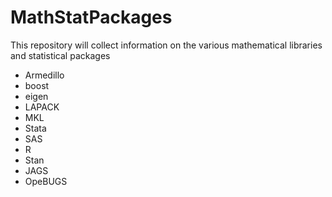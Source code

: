 # MathStatPackages

This repository will collect information on the various mathematical libraries and statistical packages

* Armedillo
* boost
* eigen
* LAPACK
* MKL
* Stata
* SAS
* R
* Stan
* JAGS
* OpeBUGS
